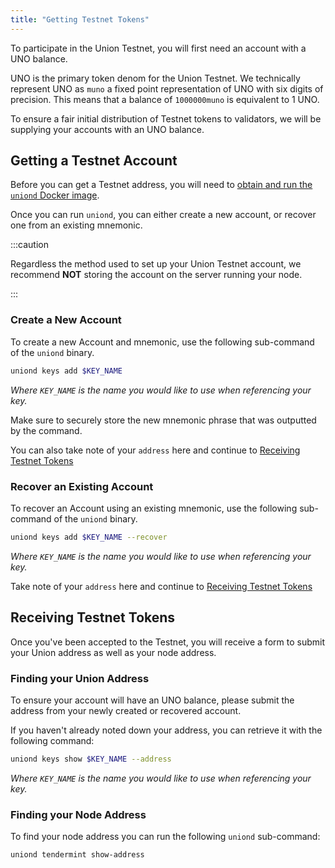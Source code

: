 ```yaml
---
title: "Getting Testnet Tokens"
---
```


To participate in the Union Testnet, you will first need an account with a UNO balance. 

UNO is the primary token denom for the Union Testnet. We technically represent UNO as `muno` a fixed point representation of UNO with six digits of precision. This means that a balance of `1000000muno` is equivalent to 1 UNO.

To ensure a fair initial distribution of Testnet tokens to validators, we will be supplying your accounts with an UNO balance.

## Getting a Testnet Account

Before you can get a Testnet address, you will need to [obtain and run the `uniond` Docker image](./01_obtaining_uniond.md).

Once you can run `uniond`, you can either create a new account, or recover one from an existing mnemonic.

:::caution

Regardless the method used to set up your Union Testnet account, we recommend **NOT** storing the account on the server running your node.

:::

### Create a New Account

To create a new Account and mnemonic, use the following sub-command of the `uniond` binary.

```sh
uniond keys add $KEY_NAME
```

*Where `KEY_NAME` is the name you would like to use when referencing your key.*

Make sure to securely store the new mnemonic phrase that was outputted by the command.

You can also take note of your `address` here and continue to [Receiving Testnet Tokens](#receiving-testnet-tokens)

### Recover an Existing Account

To recover an Account using an existing mnemonic, use the following sub-command of the `uniond` binary.

```sh
uniond keys add $KEY_NAME --recover
```

*Where `KEY_NAME` is the name you would like to use when referencing your key.*

Take note of your `address` here and continue to [Receiving Testnet Tokens](#receiving-testnet-tokens)

## Receiving Testnet Tokens

Once you've been accepted to the Testnet, you will receive a form to submit your Union address as well as your node address. 

### Finding your Union Address

To ensure your account will have an UNO balance, please submit the address from your newly created or recovered account. 

If you haven't already noted down your address, you can retrieve it with the following command:

```sh
uniond keys show $KEY_NAME --address
```

*Where `KEY_NAME` is the name you would like to use when referencing your key.*

### Finding your Node Address

To find your node address you can run the following `uniond` sub-command:

```sh
uniond tendermint show-address
```
